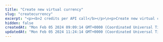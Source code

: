 ```yaml
---
title: "Create new virtual currency"
slug: "createcurrency"
excerpt: "<p><b>2 credits per API call</b></p>\n<p>Create new virtual currency with given supply stored in account. This will create Tatum internal virtual currency. Every virtual currency must be prefixed with <b>VC_</b>.</p>\n<p>Every virtual currency must be pegged to existing FIAT or supported cryptocurrency. 1 unit of virtual currency has then the same amount as 1 unit of the base currency it is pegged to. It is possible to set a custom base rate for the virtual currency. (baseRate = 2 => 1 VC unit = 2 basePair units)</p>\n<p>Tatum virtual currency acts as any other asset within Tatum. To create a fungible token, see the <a href=\"https://apidoc.tatum.io/tag/Fungible-Tokens-(ERC-20-or-compatible)#operation/Erc20Deploy\" target=\"_blank\">API for deploying a fungible token smart contract</a>.</p>\n<p>This operation returns the newly created Tatum Ledger account with an initial balance set to the virtual currency's total supply. Total supply can be changed in the future.</p>\n<p>Digital assets:</p>\n<ul>\n<li><b>USDC_MATIC</b> refers to contract <code>0x2791bca1f2de4661ed88a30c99a7a9449aa84174</code> on Polygon mainnet.</li>\n<li><b>USDC_MATIC_NATIVE</b> refers to contract <code>0x3c499c542cef5e3811e1192ce70d8cc03d5c3359</code> on Polygon mainnet.</li>\n</ul>"
hidden: false
createdAt: "Mon Feb 05 2024 09:09:14 GMT+0000 (Coordinated Universal Time)"
updatedAt: "Mon Feb 05 2024 11:24:14 GMT+0000 (Coordinated Universal Time)"
---
```

